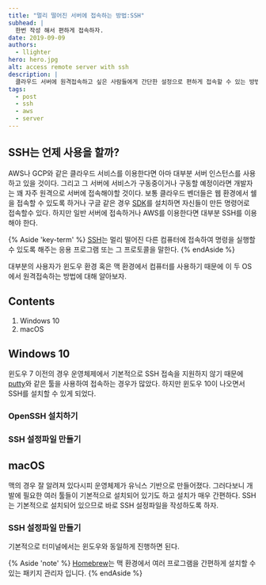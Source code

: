 ```yaml
---
title: "멀리 떨어진 서버에 접속하는 방법:SSH"
subhead: |
  한번 작성 해서 편하게 접속하자.
date: 2019-09-09
authors:
  - llighter
hero: hero.jpg
alt: access remote server with ssh
description: |
  클라우드 서버에 원격접속하고 싶은 사람들에게 간단한 설정으로 편하게 접속할 수 있는 방법을 알려준다.
tags:
  - post
  - ssh
  - aws
  - server
---
```


## SSH는 언제 사용을 할까?

AWS나 GCP와 같은 클라우드 서비스를 이용한다면 아마 대부분 서버 인스턴스를 사용하고 있을 것이다. 그리고 그 서버에 서비스가 구동중이거나 구동할 예정이라면 개발자는 꽤 자주 원격으로 서버에 접속해야할 것이다. 보통 클라우드 벤더들은 웹 환경에서 쉘을 접속할 수 있도록 하거나 구글 같은 경우 [SDK]()를 설치하면 자신들이 만든 명령어로 접속할수 있다. 하지만 일반 서버에 접속하거나 AWS를 이용한다면 대부분 SSH를 이용해야 한다.

{% Aside 'key-term' %}
[SSH](https://ko.wikipedia.org/wiki/시큐어_셸)는 멀리 떨어진 다른 컴퓨터에 접속하여 명령을 실행할수 있도록 해주는 응용 프로그램 또는 그 프로토콜을 말한다.
{% endAside %}

대부분의 사용자가 윈도우 환경 혹은 맥 환경에서 컴퓨터를 사용하기 때문에 이 두 OS에서 원격접속하는 방법에 대해 알아보자.

## Contents

1. Windows 10
2. macOS

## Windows 10

윈도우 7 이전의 경우 운영체제에서 기본적으로 SSH 접속을 지원하지 않기 때문에 [putty]()와 같은 툴을 사용하여 접속하는 경우가 많았다. 하지만 윈도우 10이 나오면서 SSH를 설치할 수 있게 되었다.

### OpenSSH 설치하기

### SSH 설정파일 만들기


## macOS

맥의 경우 잘 알려져 있다시피 운영체제가 유닉스 기반으로 만들어졌다. 그러다보니 개발에 필요한 여러 툴들이 기본적으로 설치되어 있기도 하고 설치가 매우 간편하다. SSH는 기본적으로 설치되어 있으므로 바로 SSH 설정파일을 작성하도록 하자.

### SSH 설정파일 만들기

기본적으로 터미널에서는 윈도우와 동일하게 진행하면 된다.


{% Aside 'note' %}
[Homebrew](https://brew.sh/index_ko)는 맥 환경에서 여러 프로그램을 간편하게 설치할 수 있는 패키지 관리자 입니다.
{% endAside %}

